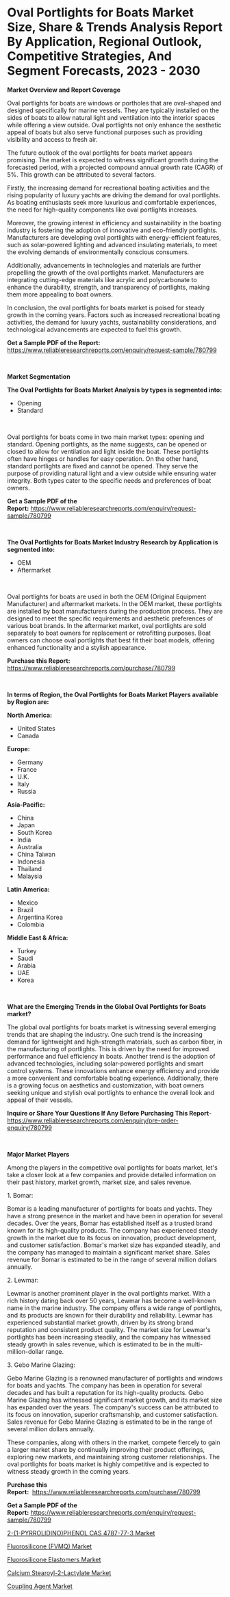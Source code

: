 <p><h1>Oval Portlights for Boats Market Size, Share & Trends Analysis Report By Application, Regional Outlook, Competitive Strategies, And Segment Forecasts, 2023 - 2030</h1></p><p><strong>Market Overview and Report Coverage</strong></p>
<p><p>Oval portlights for boats are windows or portholes that are oval-shaped and designed specifically for marine vessels. They are typically installed on the sides of boats to allow natural light and ventilation into the interior spaces while offering a view outside. Oval portlights not only enhance the aesthetic appeal of boats but also serve functional purposes such as providing visibility and access to fresh air.</p><p>The future outlook of the oval portlights for boats market appears promising. The market is expected to witness significant growth during the forecasted period, with a projected compound annual growth rate (CAGR) of 5%. This growth can be attributed to several factors.</p><p>Firstly, the increasing demand for recreational boating activities and the rising popularity of luxury yachts are driving the demand for oval portlights. As boating enthusiasts seek more luxurious and comfortable experiences, the need for high-quality components like oval portlights increases.</p><p>Moreover, the growing interest in efficiency and sustainability in the boating industry is fostering the adoption of innovative and eco-friendly portlights. Manufacturers are developing oval portlights with energy-efficient features, such as solar-powered lighting and advanced insulating materials, to meet the evolving demands of environmentally conscious consumers.</p><p>Additionally, advancements in technologies and materials are further propelling the growth of the oval portlights market. Manufacturers are integrating cutting-edge materials like acrylic and polycarbonate to enhance the durability, strength, and transparency of portlights, making them more appealing to boat owners.</p><p>In conclusion, the oval portlights for boats market is poised for steady growth in the coming years. Factors such as increased recreational boating activities, the demand for luxury yachts, sustainability considerations, and technological advancements are expected to fuel this growth.</p></p>
<p><strong>Get a Sample PDF of the Report:</strong> <a href="https://www.reliableresearchreports.com/enquiry/request-sample/780799">https://www.reliableresearchreports.com/enquiry/request-sample/780799</a></p>
<p>&nbsp;</p>
<p><strong>Market Segmentation</strong></p>
<p><strong>The Oval Portlights for Boats Market Analysis by types is segmented into:</strong></p>
<p><ul><li>Opening</li><li>Standard</li></ul></p>
<p>&nbsp;</p>
<p><p>Oval portlights for boats come in two main market types: opening and standard. Opening portlights, as the name suggests, can be opened or closed to allow for ventilation and light inside the boat. These portlights often have hinges or handles for easy operation. On the other hand, standard portlights are fixed and cannot be opened. They serve the purpose of providing natural light and a view outside while ensuring water integrity. Both types cater to the specific needs and preferences of boat owners.</p></p>
<p><strong>Get a Sample PDF of the Report:</strong>&nbsp;<a href="https://www.reliableresearchreports.com/enquiry/request-sample/780799">https://www.reliableresearchreports.com/enquiry/request-sample/780799</a></p>
<p>&nbsp;</p>
<p><strong>The Oval Portlights for Boats Market Industry Research by Application is segmented into:</strong></p>
<p><ul><li>OEM</li><li>Aftermarket</li></ul></p>
<p>&nbsp;</p>
<p><p>Oval portlights for boats are used in both the OEM (Original Equipment Manufacturer) and aftermarket markets. In the OEM market, these portlights are installed by boat manufacturers during the production process. They are designed to meet the specific requirements and aesthetic preferences of various boat brands. In the aftermarket market, oval portlights are sold separately to boat owners for replacement or retrofitting purposes. Boat owners can choose oval portlights that best fit their boat models, offering enhanced functionality and a stylish appearance.</p></p>
<p><strong>Purchase this Report:</strong>&nbsp; <a href="https://www.reliableresearchreports.com/purchase/780799">https://www.reliableresearchreports.com/purchase/780799</a></p>
<p>&nbsp;</p>
<p><strong>In terms of Region, the Oval Portlights for Boats Market Players available by Region are:</strong></p>
<p>
    <p> <strong> North America: </strong>
        <ul>
            <li>United States</li>
            <li>Canada</li>
        </ul>
        </p> 
    <p> <strong> Europe: </strong>
        <ul>
            <li>Germany</li>
            <li>France</li>
            <li>U.K.</li>
            <li>Italy</li>
            <li>Russia</li>
        </ul>
        </p> 
    <p> <strong> Asia-Pacific: </strong>
        <ul>
            <li>China</li>
            <li>Japan</li>
            <li>South Korea</li>
            <li>India</li>
            <li>Australia</li>
            <li>China Taiwan</li>
            <li>Indonesia</li>
            <li>Thailand</li>
            <li>Malaysia</li>
        </ul>
        </p> 
    <p> <strong> Latin America: </strong>
        <ul>
            <li>Mexico</li>
            <li>Brazil</li>
            <li>Argentina Korea</li>
            <li>Colombia</li>
        </ul>
        </p> 
    <p> <strong> Middle East & Africa: </strong>
        <ul>
            <li>Turkey</li>
            <li>Saudi</li>
            <li>Arabia</li>
            <li>UAE</li>
            <li>Korea</li>
        </ul>
    </p>
    </p>
<p>&nbsp;</p>
<p><strong>What are the Emerging Trends in the Global Oval Portlights for Boats market?</strong></p>
<p><p>The global oval portlights for boats market is witnessing several emerging trends that are shaping the industry. One such trend is the increasing demand for lightweight and high-strength materials, such as carbon fiber, in the manufacturing of portlights. This is driven by the need for improved performance and fuel efficiency in boats. Another trend is the adoption of advanced technologies, including solar-powered portlights and smart control systems. These innovations enhance energy efficiency and provide a more convenient and comfortable boating experience. Additionally, there is a growing focus on aesthetics and customization, with boat owners seeking unique and stylish oval portlights to enhance the overall look and appeal of their vessels.</p></p>
<p><strong>Inquire or Share Your Questions If Any Before Purchasing This Report</strong>- <a href="https://www.reliableresearchreports.com/enquiry/pre-order-enquiry/780799">https://www.reliableresearchreports.com/enquiry/pre-order-enquiry/780799</a></p>
<p>&nbsp;</p>
<p><strong>Major Market Players</strong></p>
<p><p>Among the players in the competitive oval portlights for boats market, let's take a closer look at a few companies and provide detailed information on their past history, market growth, market size, and sales revenue.</p><p>1. Bomar:</p><p>Bomar is a leading manufacturer of portlights for boats and yachts. They have a strong presence in the market and have been in operation for several decades. Over the years, Bomar has established itself as a trusted brand known for its high-quality products. The company has experienced steady growth in the market due to its focus on innovation, product development, and customer satisfaction. Bomar's market size has expanded steadily, and the company has managed to maintain a significant market share. Sales revenue for Bomar is estimated to be in the range of several million dollars annually.</p><p>2. Lewmar:</p><p>Lewmar is another prominent player in the oval portlights market. With a rich history dating back over 50 years, Lewmar has become a well-known name in the marine industry. The company offers a wide range of portlights, and its products are known for their durability and reliability. Lewmar has experienced substantial market growth, driven by its strong brand reputation and consistent product quality. The market size for Lewmar's portlights has been increasing steadily, and the company has witnessed steady growth in sales revenue, which is estimated to be in the multi-million-dollar range.</p><p>3. Gebo Marine Glazing:</p><p>Gebo Marine Glazing is a renowned manufacturer of portlights and windows for boats and yachts. The company has been in operation for several decades and has built a reputation for its high-quality products. Gebo Marine Glazing has witnessed significant market growth, and its market size has expanded over the years. The company's success can be attributed to its focus on innovation, superior craftsmanship, and customer satisfaction. Sales revenue for Gebo Marine Glazing is estimated to be in the range of several million dollars annually.</p><p>These companies, along with others in the market, compete fiercely to gain a larger market share by continually improving their product offerings, exploring new markets, and maintaining strong customer relationships. The oval portlights for boats market is highly competitive and is expected to witness steady growth in the coming years.</p></p>
<p><strong>Purchase this Report:</strong>&nbsp;&nbsp;<a href="https://www.reliableresearchreports.com/purchase/780799">https://www.reliableresearchreports.com/purchase/780799</a></p>
<p></p>
<p><strong>Get a Sample PDF of the Report:</strong>&nbsp;<a href="https://www.reliableresearchreports.com/enquiry/request-sample/780799">https://www.reliableresearchreports.com/enquiry/request-sample/780799</a></p>
<p><p><a href="https://medium.com/@pauladams6h/2-1-pyrrolidino-phenol-cas-4787-77-3-market-competitive-analysis-market-trends-and-forecast-to-b7dacd30d8af">2-(1-PYRROLIDINO)PHENOL CAS 4787-77-3 Market</a></p><p><a href="https://www.linkedin.com/pulse/fluorosilicone-fvmq-market-research-report-unlocks/">Fluorosilicone (FVMQ) Market</a></p><p><a href="https://www.linkedin.com/pulse/fluorosilicone-elastomers-market-size-growth-forecast-from/">Fluorosilicone Elastomers Market</a></p><p><a href="https://medium.com/@nicosmitham/decoding-calcium-stearoyl-2-lactylate-market-metrics-market-share-trends-and-growth-patterns-fdccba470331">Calcium Stearoyl-2-Lactylate Market</a></p><p><a href="https://www.linkedin.com/pulse/decoding-coupling-agent-market-deep-dive-latest-trends/">Coupling Agent Market</a></p></p>
